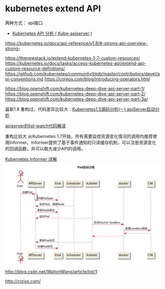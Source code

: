 

 

# kubernetes extend API 
两种方式：
 api接口
- [Kubernetes API 分析 ( Kube-apiserver )](https://www.kubernetes.org.cn/3119.html)

https://kubernetes.io/docs/api-reference/v1.8/#-strong-api-overview-strong-

https://thenewstack.io/extend-kubernetes-1-7-custom-resources/
https://kubernetes.io/docs/tasks/access-kubernetes-api/extend-api-custom-resource-definitions/
https://github.com/kubernetes/community/blob/master/contributors/devel/api-conventions.md
https://coreos.com/blog/introducing-operators.html

https://blog.openshift.com/kubernetes-deep-dive-api-server-part-1/
https://blog.openshift.com/kubernetes-deep-dive-api-server-part-2/
https://blog.openshift.com/kubernetes-deep-dive-api-server-part-3a/


最新1.8 重构过，代码差异比较大：[Kubernetes1.5源码分析(一) apiServer启动分析](http://dockone.io/article/2159)

[apiserver的list-watch代码解读](https://www.kubernetes.org.cn/174.html)

重构比较大
从Kubernetes 1.7开始，所有需要监控资源变化情况的调用均推荐使用Informer。Informer提供了基于事件通知的只读缓存机制，可以注册资源变化的回调函数，并可以极大减少API的调用。
 
[Kubernetes Informer 详解](https://www.kubernetes.org.cn/2693.html)
![pod_create](/picture/pod_create.png)
 

http://blog.csdn.net/WaltonWang/article/list/1

http://cizixs.com/ 
 
